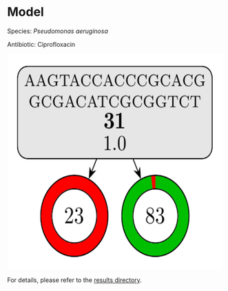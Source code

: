 
# Model

Species: *Pseudomonas aeruginosa*

Antibiotic: Ciprofloxacin

<a href="./model.pdf"><img src="./model.png" width=500 height=500 /></a>

For details, please refer to the [results directory](../../../../../results/cart_b/pseudomonas%20aeruginosa/ciprofloxacin/repeat_3/).

